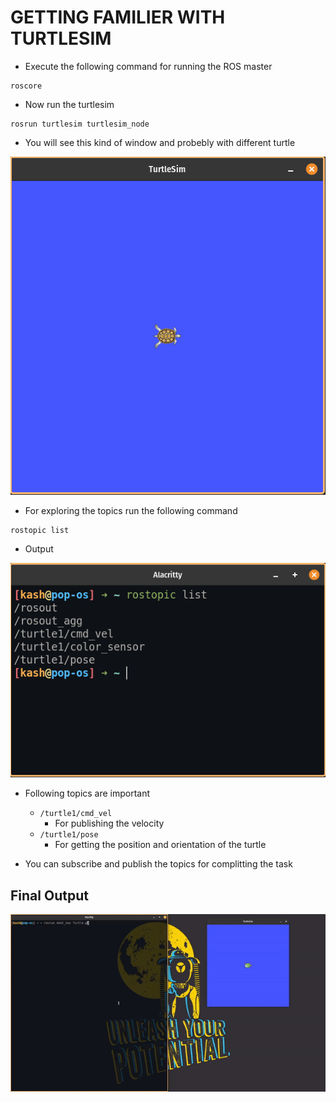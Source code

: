 # **GETTING FAMILIER WITH TURTLESIM**

+ Execute the following command for running the ROS master

```
roscore
```

+ Now run the turtlesim

```
rosrun turtlesim turtlesim_node
```

+ You will see this kind of window and probebly with different turtle

![Turtle Window](./photos/turtle.png)

+ For exploring the topics run the following command 

```
rostopic list
```

+ Output

![Turtle Topic](./photos/turtle_topic.png)

+ Following topics are important 

    + ```/turtle1/cmd_vel```
        + For publishing the velocity
    + ```/turtle1/pose```
        + For getting the position and orientation of the turtle
    
+ You can subscribe and publish the topics for complitting the task

## **Final Output**

![OUTPUT](./photos/Output.gif)